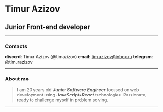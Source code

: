 # Timur Azizov 
##  Junior Front-end developer

---
### Contacts
**discord**: Timur Azizov (@timazizov)
**email**: tim.azizov@inbox.ru
**telegram**: @timurazizov

---

### About me
> I am 20 years old ___Junior Software Engineer___ focused on web development using ***JavaScript+React*** technologies. Passionate, ready to challenge myself in problem solving.

---